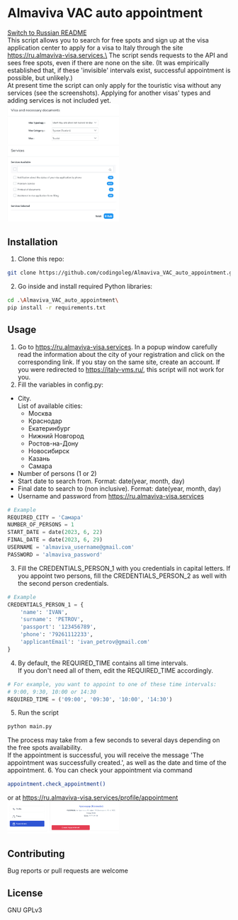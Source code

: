 # Almaviva VAC auto appointment

[Switch to Russian README](https://github.com/codingoleg/Almaviva_VAC_auto_appointment/blob/master/README.ru.md)\
This script allows you to search for free spots and sign up at the visa 
application center to apply for a visa to Italy through the site 
https://ru.almaviva-visa.services.\
The script sends requests to the API and sees free spots, even if there are 
none on the site. (It was empirically established that, if these 'invisible' 
intervals exist, successful appointment is possible, but unlikely.)\
At present time the script can only apply 
for the touristic visa without any services (see the screenshots).
Applying for another visas' types and adding services is not included yet.\
<img src="./pics/tourism_visa.jpg" width=50% height=50%>\
<img src="./pics/services.jpg" width=50% height=50%>

## Installation
1. Clone this repo:
```bash
git clone https://github.com/codingoleg/Almaviva_VAC_auto_appointment.git
```
2. Go inside and install required Python libraries:
```bash
cd .\Almaviva_VAC_auto_appointment\
pip install -r requirements.txt
```

## Usage
1. Go to https://ru.almaviva-visa.services. In a popup window
carefully read the information about the city of your registration and click on
the corresponding link. If you stay on the same site, create an account. If you were redirected to https://italy-vms.ru/,
this script will not work for you.
2. Fill the variables in config.py:
+ City.\
List of available cities:
   + Москва
   + Краснодар
   + Екатеринбург
   + Нижний Новгород
   + Ростов-на-Дону
   + Новосибирск
   + Казань
   + Самара
+ Number of persons (1 or 2)
+ Start date to search from. Format: date(year, month, day)
+ Final date to search to (non inclusive). Format: date(year, month, day)
+ Username and password from https://ru.almaviva-visa.services
```python
# Example
REQUIRED_CITY = 'Самара'
NUMBER_OF_PERSONS = 1
START_DATE = date(2023, 6, 22)
FINAL_DATE = date(2023, 6, 29)
USERNAME = 'almaviva_username@gmail.com'
PASSWORD = 'almaviva_password'
```
3. Fill the CREDENTIALS_PERSON_1 with you credentials in capital letters.
If you appoint two persons, fill the CREDENTIALS_PERSON_2 
as well with the second person credentials.
```python
# Example
CREDENTIALS_PERSON_1 = {
    'name': 'IVAN',    
    'surname': 'PETROV',
    'passport': '123456789',
    'phone': '79261112233',
    'applicantEmail': 'ivan_petrov@gmail.com'
}
```
4. By default, the REQUIRED_TIME contains all time intervals.\
If you don't need all of them, edit the REQUIRED_TIME accordingly.
```python
# For example, you want to appoint to one of these time intervals:
# 9:00, 9:30, 10:00 or 14:30
REQUIRED_TIME = ('09:00', '09:30', '10:00', '14:30')
```
5. Run the script
```bash
python main.py
```
The process may take from a few seconds to several days depending on the free 
spots availability.\
If the appointment is successful, you will receive the message 'The appointment
was successfully created.', as well as the date and time of the appointment. 
6. You can check your appointment via command
```bash
appointment.check_appointment()
```
or at https://ru.almaviva-visa.services/profile/appointment \
<img src="./pics/check_appointment.jpg" width=50% height=50%>

## Contributing
Bug reports or pull requests are welcome

## License
GNU GPLv3 